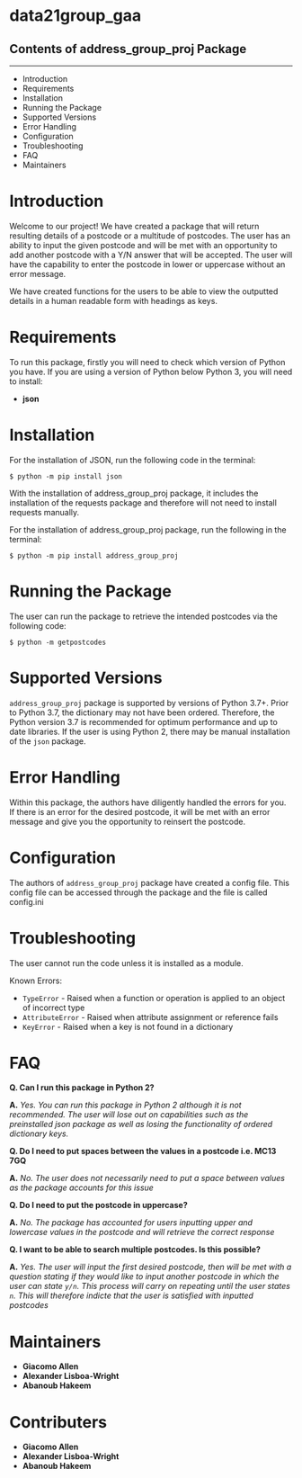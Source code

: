 # data21group_gaa

## **Contents of address_group_proj Package**

---------------------------------------

- Introduction 
- Requirements 
- Installation 
- Running the Package
- Supported Versions
- Error Handling
- Configuration 
- Troubleshooting 
- FAQ 
- Maintainers 

# **Introduction**

Welcome to our project! We have created a package that will return resulting details of a postcode or a multitude of postcodes. The user has an ability to input the given postcode and will be met with an opportunity to add another postcode with a Y/N answer that will be accepted. The user will have the capability to enter the postcode in lower or uppercase without an error message. 

We have created functions for the users to be able to view the outputted details in a human readable form with headings as keys.  



# **Requirements**

To run this package, firstly you will need to check which version of Python you have. If you are using a version of Python below Python 3, you will need to install: 

- **json** 



# **Installation**

For the installation of JSON, run the following code in the terminal: 

`$ python -m pip install json`


With the installation of address_group_proj package, it includes the installation of the requests package and therefore will not need to install requests manually. 

For the installation of address_group_proj package, run the following in the terminal: 

`$ python -m pip install address_group_proj` 


# **Running the Package**

The user can run the package to retrieve the intended postcodes via the following code: 

`$ python -m getpostcodes`


# **Supported Versions**

`address_group_proj` package is supported by versions of Python 3.7+. Prior to Python 3.7, the dictionary may not have been ordered. Therefore, the Python version 3.7 is recommended for optimum performance and up to date libraries. If the user is using Python 2, there may be manual installation of the `json` package. 


# **Error Handling**

Within this package, the authors have diligently handled the errors for you. If there is an error for the desired postcode, it will be met with an error message and give you the opportunity to reinsert the postcode. 


# **Configuration**

The authors of `address_group_proj` package have created a config file. This config file can be accessed through the package and the file is called config.ini



# **Troubleshooting**

The user cannot run the code unless it is installed as a module. 

Known Errors: 
- `TypeError` - Raised when a function or operation is applied to an object of incorrect type
- `AttributeError` - Raised when attribute assignment or reference fails
- `KeyError` - Raised when a key is not found in a dictionary



# **FAQ**

**Q. Can I run this package in Python 2?**

**A.** *Yes. You can run this package in Python 2 although it is not recommended. The user will lose out on capabilities such as the preinstalled json package as well as losing the functionality of ordered dictionary keys.*


**Q. Do I need to put spaces between the values in a postcode i.e. MC13 7GQ**

**A.** *No. The user does not necessarily need to put a space between values as the package accounts for this issue* 


**Q. Do I need to put the postcode in uppercase?**

**A.** *No. The package has accounted for users inputting upper and lowercase values in the postcode and will retrieve the correct response* 


**Q. I want to be able to search multiple postcodes. Is this possible?** 

**A.** *Yes. The user will input the first desired postcode, then will be met with a question stating if they would like to input another postcode in which the user can state `y/n`. This process will carry on repeating until the user states `n`. This will therefore indicte that the user is satisfied with inputted postcodes* 



# **Maintainers**
- __Giacomo Allen__ 
- __Alexander Lisboa-Wright__
- __Abanoub Hakeem__



# **Contributers**

- __Giacomo Allen__ 
- __Alexander Lisboa-Wright__
- __Abanoub Hakeem__


